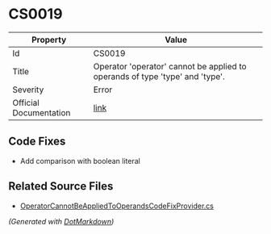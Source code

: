 # CS0019

| Property               | Value                                                                                             |
| ---------------------- | ------------------------------------------------------------------------------------------------- |
| Id                     | CS0019                                                                                            |
| Title                  | Operator 'operator' cannot be applied to operands of type 'type' and 'type'\.                     |
| Severity               | Error                                                                                             |
| Official Documentation | [link](http://docs.microsoft.com/en-us/dotnet/csharp/language-reference/compiler-messages/cs0019) |

## Code Fixes

* Add comparison with boolean literal

## Related Source Files

* [OperatorCannotBeAppliedToOperandsCodeFixProvider.cs](../../src/CodeFixes/CSharp/CodeFixes/OperatorCannotBeAppliedToOperandsCodeFixProvider.cs)

*\(Generated with [DotMarkdown](http://github.com/JosefPihrt/DotMarkdown)\)*
